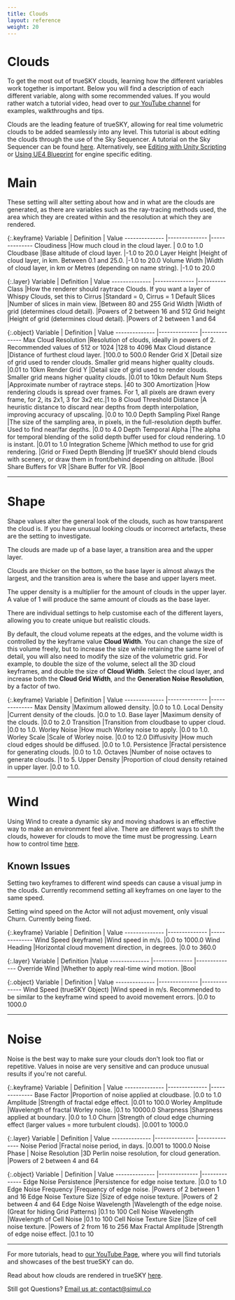```yaml
---
title: Clouds
layout: reference
weight: 20
---
```







Clouds
====================
To get the most out of trueSKY clouds, learning how the different variables work together is important. Below you will find a description of each different variable, along with some recommended values. If you would rather watch a tutorial video, head over to [our YouTube channel](https://www.youtube.com/user/simulsoftware) for examples, walkthroughs and tips.

Clouds are the leading feature of trueSKY, allowing for real time volumetric clouds to be added seamlessly into any level. This tutorial is about editing the clouds through the use of the Sky Sequencer. A tutorial on the Sky Sequencer can be found [here](sequencer.html). Alternatively, see [Editing with Unity Scripting](/unity/scripting) or [Using UE4 Blueprint](/unreal/blueprints) for engine specific editing.




Main
============
These setting will alter setting about how and in what are the clouds are generated, as there are variables such as the ray-tracing methods used, the area which they are created within and the resolution at which they are rendered.

{:.keyframe}
Variable                                                                        |       Definition                                                                                                                                                                                                              |       Value
--------------                                                          |--------------                                                                                                                                                                                                         |--------------
Cloudiness                                                                      |How much cloud in the cloud layer.                                                                                                                                                             | 0.0 to 1.0
Cloudbase                                                                       |Base altitude of cloud layer.                                                                                                                                                                          |-1.0 to 20.0
Layer Height                                                            |Height of cloud layer, in km. Between 0.1 and 25.0.                                                                                                                            |-1.0 to 20.0
Volume Width                                                            |Width of cloud layer, in km or Metres (depending on name string).                                                                                                      |-1.0 to 20.0

{:.layer}
Variable                                                                        |       Definition                                                                                                                                                                                                              |       Value
--------------                                                          |--------------                                                                                                                                                                                                         |----------
Class                                                                           |How the renderer should raytrace Clouds. If you want a layer of Whispy Clouds, set this to Cirrus                                      |Standard = 0, Cirrus = 1
Default Slices                                                          |Number of slices in main view.                                                                                                                                                                         |Between 80 and 255
Grid Width                                                                      |Width of grid (determines cloud detail).                                                                                                                                                       |Powers of 2 between 16 and 512
Grid height                                                             |Height of grid (determines cloud detail).                                                                                                                                                      |Powers of 2 between 1 and 64

{:.object}
Variable                                                                        |       Definition                                                                                                                                                                                                              |       Value
--------------                                                          |--------------                                                                                                                                                                                                         |--------------
Max Cloud Resolution                                            |Resolution of clouds, ideally in powers of 2. Recommended values of 512 or 1024                                                                        |128 to 4096 
Max Cloud distance                                                      |Distance of furthest cloud layer.                                                                                                                                                                      |100.0 to 500.0 
Render Grid X                                                           |Detail size of grid used to render clouds. Smaller grid means higher quality clouds.                                                           |0.01 to 10km
Render Grid Y                                                           |Detail size of grid used to render clouds. Smaller grid means higher quality clouds.                                                           |0.01 to 10km
Default Num Steps                                                       |Approximate number of raytrace steps.                                                                                                                                                          |40 to 300
Amortization                                                            |How rendering clouds is spread over frames. For 1, all pixels are drawn every frame, for 2, its 2x1, 3 for 3x2 etc.|1 to 8
Cloud Threshold Distance                                        |A heuristic distance to discard near depths from depth interpolation, improving accuracy of upscaling.                         |0.0 to 10.0
Depth Sampling Pixel Range                                      |The size of the sampling area, in pixels, in the full-resolution depth buffer. Used to find near/far depths.           |0.0 to 4.0
Depth Temporal Alpha                                            |The alpha for temporal blending of the solid depth buffer used for cloud rendering. 1.0 is instant.                            |0.01 to 1.0
Integration Scheme                                                      |Which method to use for grid rendering.                                                                                                                                                        |Grid or Fixed
Depth Blending                                                          |If trueSKY should blend clouds with scenery, or draw them in front/behind depending on altitude.                                       |Bool
Share Buffers for VR                                            |Share Buffer for VR.                                                                                                                                                                                           |Bool


<hr>

Shape   
=============

Shape values alter the general look of the clouds, such as how transparent the cloud is. If you have unusual looking clouds or incorrect artefacts, these are the setting to investigate.

The clouds are made up of a base layer, a transition area and the upper layer. 

Clouds are thicker on the bottom, so the base layer is almost always the largest, and the transition area is where the base and upper layers meet. 

The upper density is a multiplier for the amount of clouds in the upper layer. A value of 1 will produce the same amount of clouds as the base layer. 

There are individual settings to help customise each of the different layers, allowing you to create unique but realistic clouds.

By default, the cloud volume repeats at the edges, and the volume width is controlled by the keyframe value **Cloud Width**. You can change the size of this volume freely, but to increase the size while retaining the same level of detail, you will also need to modify the size of the volumetric grid. For example, to double the size of the volume, select all the 3D cloud keyframes, and double the size of **Cloud Width**. Select the cloud layer, and increase both the **Cloud Grid Width**, and the **Generation Noise Resolution**, by a factor of two.

{:.keyframe}
Variable                                                                        |       Definition                                                                                      |       Value
--------------                                                          |--------------                                                                                 |--------------
Max Density                                                                     |Maximum allowed density.                                                               |0.0 to 1.0.
Local Density                                                           |Current density of the clouds.                                                 |0.0 to 1.0. 
Base layer                                                                      |Maximum density of the clouds.                                                 |0.0 to 2.0
Transition                                                                      |Transition from cloudbase to upper cloud.                              |0.0 to 1.0.
Worley Noise                                                            |How much Worley noise to apply.                                                |0.0 to 1.0.
Worley Scale                                                            |Scale of Worley noise.                                                                 |0.0 to 12.0 
Diffusivity                                                                     |How much cloud edges should be diffused.                               |0.0 to 1.0.
Persistence                                                                     |Fractal persistence for generating clouds.                             |0.0 to 1.0.
Octaves                                                                         |Number of noise octaves to generate clouds.                    |1 to 5.
Upper Density                                                           |Proportion of cloud density retained in upper layer.   |0.0 to 1.0.


<hr>

Wind
=========
Using Wind to create a dynamic sky and moving shadows is an effective way to make an environment feel alive. There are different ways to shift the clouds, however for clouds to move the time must be progressing. Learn how to control time [here](time.html).

Known Issues
-------------
Setting two keyframes to different wind speeds can cause a visual jump in the clouds. Currently recommend setting all keyframes on one layer to the same speed. 

Setting wind speed on the Actor will not adjust movement, only visual Churn. Currently being fixed.

{:.keyframe}
Variable                                                                        |       Definition                                                                                                                                                                                      |       Value
--------------                                                          |--------------                                                                                                                                                                                 |--------------
Wind Speed (keyframe)                                           |Wind speed in m/s.                                                                                                                                                                             |0.0 to 1000.0
Wind Heading                                                            |Horizontal cloud movement direction, in degrees.                                                                                                               |0.0 to 360.0

{:.layer}
Variable                                                                        |       Definition                                                                                                                                                                                      |Value
--------------                                                          |--------------                                                                                                                                                                                 |--------------
Override Wind                                                           |Whether to apply real-time wind motion.                                                                                                                                |Bool

{:.object}
Variable                                                                        |       Definition                                                                                                                                                                                      |       Value
--------------                                                          |--------------                                                                                                                                                                                 |--------------
Wind Speed (trueSKY Object)                                     |Wind speed in m/s. Recommended to be similar to the keyframe wind speed to avoid movement errors.              |0.0 to 1000.0 



<hr>

Noise   
===========
Noise is the best way to make sure your clouds don't look too flat or repetitive. Values in noise are very sensitive and can produce unusual results if you're not careful.


{:.keyframe}
Variable                                                                        |       Definition                                                                                                                                                                                      |       Value
--------------                                                          |--------------                                                                                                                                                                                 |--------------
Base Factor                                                                     |Proportion of noise applied at cloudbase.                                                                                                                              |0.0 to 1.0
Amplitude                                                                       |Strength of fractal edge effect.                                                                                                                                               |0.01 to 100.0
Worley Amplitude                                                        |Wavelength of fractal Worley noise.                                                                                                                                    |0.1 to 10000.0
Sharpness                                                                       |Sharpness applied at boundary.                                                                                                                                                 |0.0 to 1.0
Churn                                                                           |Strength of cloud edge churning effect (larger values = more turbulent clouds).                                                |0.001 to 1000.0

{:.layer}
Variable                                                                        |       Definition                                                                                                                                                                                      |       Value
--------------                                                          |--------------                                                                                                                                                                                 |--------------
Noise Period                                                            |Fractal noise period, in days.                                                                                                                                                 |0.001 to 1000.0
Noise Phase                                                                     |
Noise Resolution                                                        |3D Perlin noise resolution, for cloud generation.                                                                                                              |Powers of 2 between 4 and 64

{:.object}
Variable                                                                        |       Definition                                                                                                                                                                                      |       Value
--------------                                                          |--------------                                                                                                                                                                                 |--------------
Edge Noise Persistence                                          |Persistence for edge noise texture.                                                                                                                                    |0.0 to 1.0
Edge Noise Frequency                                            |Frequency of edge noise.                                                                                                                                                               |Powers of 2 between 1 and 16
Edge Noise Texture Size                                         |Size of edge noise texture.                                                                                                                                                    |Powers of 2 between 4 and 64
Edge Noise Wavelength                                           |Wavelength of the edge noise. (Great for hiding Grid Patterns)                                                                                 |0.1 to 100
Cell Noise Wavelength                                           |Wavelength of Cell Noise                                                                                                                                                               |0.1 to 100
Cell Noise Texture Size                                         |Size of cell noise texture.                                                                                                                                                    |Powers of 2 from 16 to 256
Max Fractal Amplitude                                           |Strength of edge noise effect.                                                                                                                                                 |0.1 to 10

<hr>


For more tutorials, head to [our YouTube Page](https://www.youtube.com/user/simulsoftware), where you will find tutorials and showcases of the best trueSKY can do.

Read about how clouds are rendered in trueSKY [here](/programming/rendering). 

Still got Questions? [Email us at: contact@simul.co](mailto:contact@simul.co)

